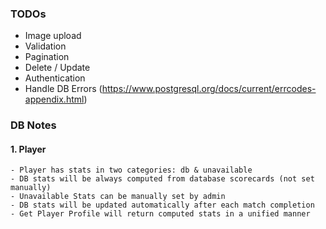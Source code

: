 ### TODOs

- Image upload
- Validation
- Pagination
- Delete / Update
- Authentication
- Handle DB Errors (https://www.postgresql.org/docs/current/errcodes-appendix.html)

### DB Notes

#### 1. Player

    - Player has stats in two categories: db & unavailable
    - DB stats will be always computed from database scorecards (not set manually)
    - Unavailable Stats can be manually set by admin
    - DB stats will be updated automatically after each match completion
    - Get Player Profile will return computed stats in a unified manner
